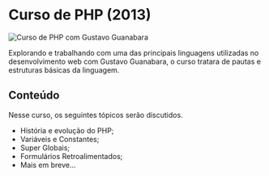 # Curso de PHP (2013)

![Curso de PHP com Gustavo Guanabara]()

Explorando e trabalhando com uma das principais linguagens utilizadas no desenvolvimento web com Gustavo Guanabara, o curso tratara de pautas e estruturas básicas da linguagem.

## Conteúdo

Nesse curso, os seguintes tópicos serão discutidos.


- História e evolução do PHP;
- Variáveis e Constantes;
- Super Globais;
- Formulários Retroalimentados;
- Mais em breve...